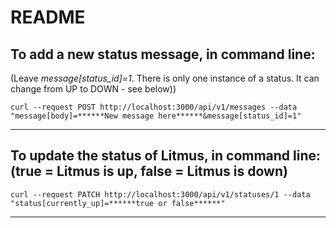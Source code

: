 # README

## To add a new status message, in command line: 
(Leave *message[status_id]=1*. There is only one instance of a status. It can change from UP to DOWN - see below))
>

    curl --request POST http://localhost:3000/api/v1/messages --data "message[body]=******New message here******&message[status_id]=1"

----

## To update the status of Litmus, in command line: (true = Litmus is up, false = Litmus is down) 

>

    curl --request PATCH http://localhost:3000/api/v1/statuses/1 --data "status[currently_up]=******true or false******"

----
